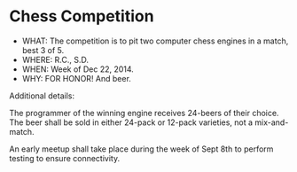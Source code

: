 Chess Competition
=================

* WHAT: The competition is to pit two computer chess engines in a match, best 3 of 5.
* WHERE: R.C., S.D.
* WHEN: Week of Dec 22, 2014.
* WHY: FOR HONOR!  And beer.

Additional details:

The programmer of the winning engine receives 24-beers of their
choice.  The beer shall be sold in either 24-pack or 12-pack
varieties, not a mix-and-match.

An early meetup shall take place during the week of Sept 8th to
perform testing to ensure connectivity.
